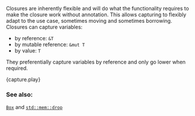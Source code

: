 Closures are inherently flexible and will do what the functionality requires
to make the closure work without annotation. This allows capturing to
flexibly adapt to the use case, sometimes moving and sometimes borrowing.
Closures can capture variables:

* by reference: `&T`
* by mutable reference: `&mut T`
* by value: `T`

They preferentially capture variables by reference and only go lower when
required.

{capture.play}

### See also:

[`Box`][box] and [`std::mem::drop`][drop]

[box]: /std/box.html
[drop]: http://doc.rust-lang.org/std/mem/fn.drop.html
